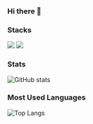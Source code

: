
### Hi there 👋

### Stacks
<!--
e.g. <img src="https://img.shields.io/badge/[left text]-[right text]-[right color]?logo=[logo]&logoColor=[logo color]&logoWidth=[number]"/>
-->
<img src="https://img.shields.io/badge/C-gray?logo=C"/> <img src="https://img.shields.io/badge/Python-gray?logo=Python"/>

### Stats
![GitHub stats](https://github-readme-stats.vercel.app/api?username=Giung951&show_icons=true&theme=onedark)

### Most Used Languages
![Top Langs](https://github-readme-stats.vercel.app/api/top-langs/?username=Giung951&theme=onedark)

<!--
Badge : https://shields.io/
Simple Icon : https://simpleicons.org/
-->
